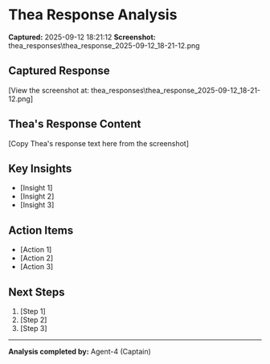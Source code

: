 # Thea Response Analysis

**Captured:** 2025-09-12 18:21:12
**Screenshot:** thea_responses\thea_response_2025-09-12_18-21-12.png

## Captured Response
[View the screenshot at: thea_responses\thea_response_2025-09-12_18-21-12.png]

## Thea's Response Content
[Copy Thea's response text here from the screenshot]

## Key Insights
- [Insight 1]
- [Insight 2]
- [Insight 3]

## Action Items
- [Action 1]
- [Action 2]
- [Action 3]

## Next Steps
1. [Step 1]
2. [Step 2]
3. [Step 3]

---
**Analysis completed by:** Agent-4 (Captain)
